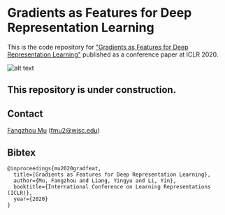 # Gradients as Features for Deep Representation Learning

This is the code repository for ["Gradients as Features for Deep Representation Learning"](https://openreview.net/pdf?id=BkeoaeHKDS) published as a conference paper at ICLR 2020.

![alt text](https://github.com/fmu2/gradfeat20/blob/master/paper/overview.png "Method overview")

## This repository is under construction.

## Contact
[Fangzhou Mu](http://pages.cs.wisc.edu/~fmu/) (fmu2@wisc.edu)

## Bibtex
```
@inproceedings{mu2020gradfeat,
  title={Gradients as Features for Deep Representation Learning},
  author={Mu, Fangzhou and Liang, Yingyu and Li, Yin},
  booktitle={International Conference on Learning Representations (ICLR)},
  year={2020}
}
```
